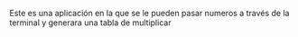 Este es una aplicación en la que se le pueden pasar numeros 
a través de la terminal y generara una tabla de multiplicar